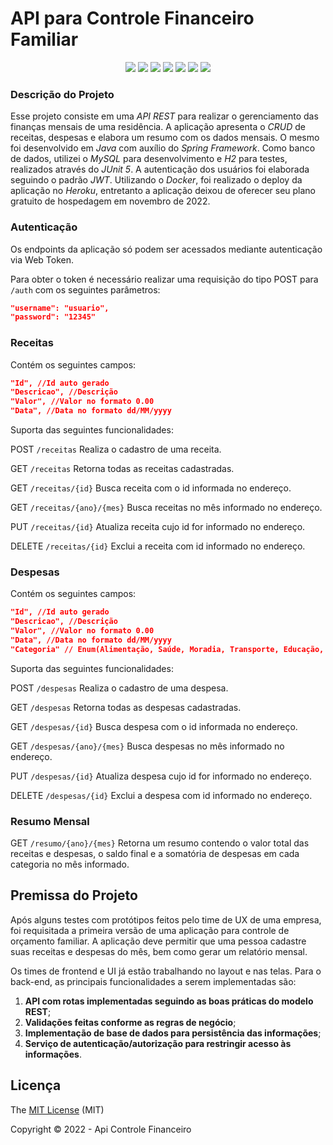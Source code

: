 # API para Controle Financeiro Familiar

<p align="center">
  <img src="https://img.shields.io/static/v1?label=spring&message=2.7.2&color=blue&style=for-the-badge&logo=SPRING"/>
  <img src="http://img.shields.io/static/v1?label=Java&message=17&color=red&style=for-the-badge&logo=JAVA"/>
  <img src="http://img.shields.io/static/v1?label=Maven&message=4.0.0&color=red&style=for-the-badge&logo=Apache%20Maven"/>
  <img src="https://img.shields.io/static/v1?label=Heroku&message=deploy&color=blue&style=for-the-badge&logo=heroku"/>
  <img src="http://img.shields.io/static/v1?label=TESTES&message=38%20passed&color=GREEN&style=for-the-badge"/>
   <img src="http://img.shields.io/static/v1?label=License&message=MIT&color=green&style=for-the-badge"/>
   <img src="http://img.shields.io/static/v1?label=STATUS&message=CONCLUIDO&color=GREEN&style=for-the-badge"/>
</p>

### Descrição do Projeto

Esse projeto consiste em uma *API REST* para realizar o gerenciamento das finanças mensais de uma residência. A aplicação apresenta o *CRUD* de receitas, despesas e elabora um resumo com os dados mensais.
O mesmo foi desenvolvido em *Java* com auxílio do *Spring Framework*. Como banco de dados, utilizei o *MySQL* para desenvolvimento e *H2* para testes, realizados através do *JUnit 5*. A autenticação dos usuários foi elaborada seguindo o padrão *JWT*. 
Utilizando o *Docker*, foi realizado o deploy da aplicação no *Heroku*, entretanto a aplicação deixou de oferecer seu plano gratuito de hospedagem em novembro de 2022.

### Autenticação

Os endpoints da aplicação só podem ser acessados mediante autenticação via Web Token.

Para obter o token é necessário realizar uma requisição do tipo POST para ```/auth``` com os seguintes parâmetros:

```json
"username": "usuario",
"password": "12345"
```

### Receitas

Contém os seguintes campos:

```json
"Id", //Id auto gerado
"Descricao", //Descrição
"Valor", //Valor no formato 0.00
"Data", //Data no formato dd/MM/yyyy
```

Suporta das seguintes funcionalidades:

POST ```/receitas```
Realiza o cadastro de uma receita.

GET ```/receitas```
Retorna todas as receitas cadastradas.

GET ```/receitas/{id}```
Busca receita com o id informada no endereço.

GET ```/receitas/{ano}/{mes}```
Busca receitas no mês informado no endereço.

PUT ```/receitas/{id}```
Atualiza receita cujo id for informado no endereço.

DELETE ```/receitas/{id}```
Exclui a receita com id informado no endereço.

### Despesas

Contém os seguintes campos:

```json
"Id", //Id auto gerado
"Descricao", //Descrição
"Valor", //Valor no formato 0.00
"Data", //Data no formato dd/MM/yyyy
"Categoria" // Enum(Alimentação, Saúde, Moradia, Transporte, Educação, Lazer, Imprevistos, Outras) Assume o valor padrão "Outras" caso não seja informado no cadastro
```

Suporta das seguintes funcionalidades:

POST ```/despesas```
Realiza o cadastro de uma despesa.

GET ```/despesas```
Retorna todas as despesas cadastradas.

GET ```/despesas/{id}```
Busca despesa com o id informada no endereço.

GET ```/despesas/{ano}/{mes}```
Busca despesas no mês informado no endereço.

PUT ```/despesas/{id}```
Atualiza despesa cujo id for informado no endereço.

DELETE ```/despesas/{id}```
Exclui a despesa com id informado no endereço.

### Resumo Mensal

GET ```/resumo/{ano}/{mes}```
Retorna um resumo contendo o valor total das receitas e despesas, o saldo final e a somatória de despesas em cada categoria no mês informado.

## Premissa do Projeto

Após alguns testes com protótipos feitos pelo time de UX de uma empresa, foi requisitada a primeira versão de uma aplicação para controle de orçamento familiar. A aplicação deve permitir que uma pessoa cadastre suas receitas e despesas do mês, bem como gerar um relatório mensal.

Os times de frontend e UI já estão trabalhando no layout e nas telas. Para o back-end, as principais funcionalidades a serem implementadas são:

1. **API com rotas implementadas seguindo as boas práticas do modelo REST**;
2. **Validações feitas conforme as regras de negócio**;
3. **Implementação de base de dados para persistência das informações**;
4. **Serviço de autenticação/autorização para restringir acesso às informações**.

## Licença

The [MIT License](https://github.com/rldcarvalho/projeto-api-controle-financeiro/blob/main/LICENSE) (MIT)

Copyright :copyright: 2022 - Api Controle Financeiro
